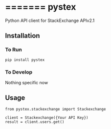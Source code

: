=======
pystex
=======

Python API client for StackExchange APIv2.1

## Installation

### To Run
	pip install pystex

### To Develop
Nothing specific now

## Usage

	from pystex.stackexchange import Stackexchange

	client = Stackexchange({Your API Key})
	result = client.users.get()
